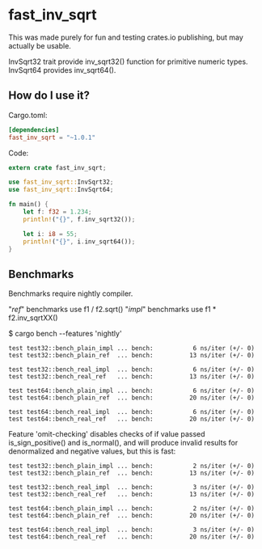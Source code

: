 # fast_inv_sqrt

This was made purely for fun and testing crates.io publishing, but may actually be usable.

InvSqrt32 trait provide inv_sqrt32() function for primitive numeric types.
InvSqrt64 provides inv_sqrt64().

## How do I use it?

Cargo.toml:

```toml
[dependencies]
fast_inv_sqrt = "~1.0.1"
```

Code:

```rust
extern crate fast_inv_sqrt;

use fast_inv_sqrt::InvSqrt32;
use fast_inv_sqrt::InvSqrt64;

fn main() {
	let f: f32 = 1.234;
	println!("{}", f.inv_sqrt32());

	let i: i8 = 55;
	println!("{}", i.inv_sqrt64());
}
```

## Benchmarks

Benchmarks require nightly compiler.

"_ref_" benchmarks use f1 / f2.sqrt()
"_impl_" benchmarks use f1 * f2.inv_sqrtXX()

$ cargo bench --features 'nightly'
```
test test32::bench_plain_impl ... bench:           6 ns/iter (+/- 0)
test test32::bench_plain_ref  ... bench:          13 ns/iter (+/- 0)

test test32::bench_real_impl  ... bench:           6 ns/iter (+/- 0)
test test32::bench_real_ref   ... bench:          13 ns/iter (+/- 0)

test test64::bench_plain_impl ... bench:           6 ns/iter (+/- 0)
test test64::bench_plain_ref  ... bench:          20 ns/iter (+/- 0)

test test64::bench_real_impl  ... bench:           6 ns/iter (+/- 0)
test test64::bench_real_ref   ... bench:          20 ns/iter (+/- 0)
```
Feature 'omit-checking' disables checks of if value passed is_sign_positive() and 
is_normal(), and will produce invalid results for denormalized and negative values,
but this is fast:
```
test test32::bench_plain_impl ... bench:           2 ns/iter (+/- 0)
test test32::bench_plain_ref  ... bench:          13 ns/iter (+/- 0)

test test32::bench_real_impl  ... bench:           3 ns/iter (+/- 0)
test test32::bench_real_ref   ... bench:          13 ns/iter (+/- 0)

test test64::bench_plain_impl ... bench:           2 ns/iter (+/- 0)
test test64::bench_plain_ref  ... bench:          20 ns/iter (+/- 0)

test test64::bench_real_impl  ... bench:           3 ns/iter (+/- 0)
test test64::bench_real_ref   ... bench:          20 ns/iter (+/- 0)
```
